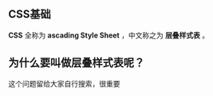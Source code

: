 ## CSS基础

**CSS** 全称为 **ascading Style Sheet** ，中文称之为 **层叠样式表** 。

## 为什么要叫做层叠样式表呢？

这个问题留给大家自行搜索，很重要
